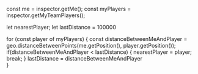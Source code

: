 const me = inspector.getMe();
const myPlayers = inspector.getMyTeamPlayers();

let nearestPlayer;
let lastDistance = 100000 

for (const player of myPlayers) {
	const distanceBetweenMeAndPlayer = geo.distanceBetweenPoints(me.getPosition(), player.getPosition());
	if(distanceBetweenMeAndPlayer < lastDistance) {
		nearestPlayer = player;
		break;
	}
	lastDistance = distanceBetweenMeAndPlayer	
}